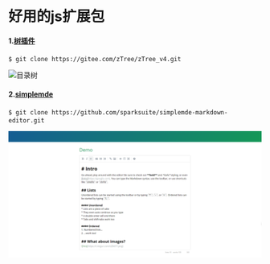 # 好用的js扩展包
#### 1.[树插件](http://www.treejs.cn)
```
$ git clone https://gitee.com/zTree/zTree_v4.git
```
![目录树](http://www.treejs.cn/v3/img/zTreeIntroduction.jpg)

#### 2.[simplemde](https://github.com/sparksuite/simplemde-markdown-editor)
```
$ git clone https://github.com/sparksuite/simplemde-markdown-editor.git
```
![markdown_edit](https://raw.githubusercontent.com/Traxec/Life-images/master/2018.1.15/20180115172634.png)
